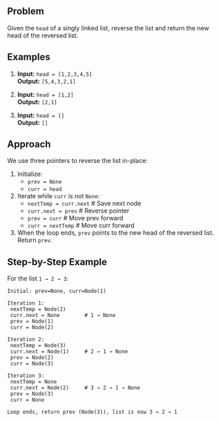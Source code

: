 ## Problem
Given the `head` of a singly linked list, reverse the list and return the new head of the reversed list.

## Examples
1. **Input:** `head = [1,2,3,4,5]`  
   **Output:** `[5,4,3,2,1]`

2. **Input:** `head = [1,2]`  
   **Output:** `[2,1]`

3. **Input:** `head = []`  
   **Output:** `[]`

## Approach
We use three pointers to reverse the list in-place:

1. Initialize:
   - `prev = None`
   - `curr = head`
2. Iterate while `curr` is not `None`:
   - `nextTemp = curr.next`      # Save next node
   - `curr.next = prev`          # Reverse pointer
   - `prev = curr`               # Move prev forward
   - `curr = nextTemp`           # Move curr forward
3. When the loop ends, `prev` points to the new head of the reversed list. Return `prev`.

## Step-by-Step Example
For the list `1 → 2 → 3`:

```plaintext
Initial: prev=None, curr=Node(1)

Iteration 1:
 nextTemp = Node(2)
 curr.next = None        # 1 → None
 prev = Node(1)
 curr = Node(2)

Iteration 2:
 nextTemp = Node(3)
 curr.next = Node(1)     # 2 → 1 → None
 prev = Node(2)
 curr = Node(3)

Iteration 3:
 nextTemp = None
 curr.next = Node(2)     # 3 → 2 → 1 → None
 prev = Node(3)
 curr = None

Loop ends, return prev (Node(3)), list is now 3 → 2 → 1
